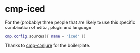 # cmp-iced

For the (probably) three people that are likely to use this specific combination of editor, plugin and language

```lua
cmp.config.sources({ name = 'iced' })

```

Thanks to [cmp-conjure](https://github.com/PaterJason/cmp-conjure) for the boilerplate.

